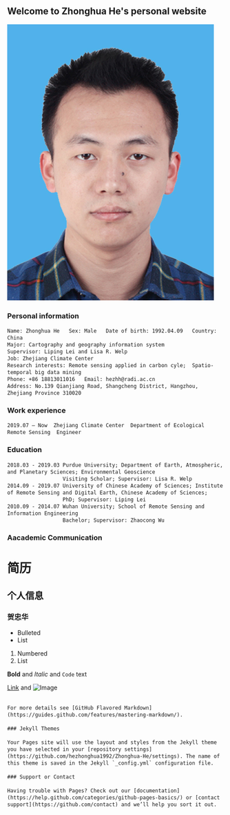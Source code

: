 ## Welcome to Zhonghua He's personal website
![image](./ZhonghuaHe.jpg)
### Personal information
    Name: Zhonghua He   Sex: Male   Date of birth: 1992.04.09   Country: China 
    Major: Cartography and geography information system
    Supervisor: Liping Lei and Lisa R. Welp
    Job: Zhejiang Climate Center
    Research interests: Remote sensing applied in carbon cyle;  Spatio-temporal big data mining
    Phone: +86 18813011016   Email: hezhh@radi.ac.cn
    Address: No.139 Qianjiang Road, Shangcheng District, Hangzhou, Zhejiang Province 310020
    
### Work experience
    2019.07 – Now  Zhejiang Climate Center  Department of Ecological Remote Sensing  Engineer 
### Education 
    2018.03 - 2019.03 Purdue University; Department of Earth, Atmospheric, and Planetary Sciences; Environmental Geoscience
                      Visiting Scholar; Supervisor: Lisa R. Welp
    2014.09 - 2019.07 University of Chinese Academy of Sciences; Institute of Remote Sensing and Digital Earth, Chinese Academy of Sciences; 
                      PhD; Supervisor: Liping Lei
    2010.09 - 2014.07 Wuhan University; School of Remote Sensing and Information Engineering
                      Bachelor; Supervisor: Zhaocong Wu
### Aacademic Communication

# 简历
## 个人信息
### 贺忠华

- Bulleted
- List

1. Numbered
2. List

**Bold** and _Italic_ and `Code` text

[Link](url) and ![Image](src)
```

For more details see [GitHub Flavored Markdown](https://guides.github.com/features/mastering-markdown/).

### Jekyll Themes

Your Pages site will use the layout and styles from the Jekyll theme you have selected in your [repository settings](https://github.com/hezhonghua1992/Zhonghua-He/settings). The name of this theme is saved in the Jekyll `_config.yml` configuration file.

### Support or Contact

Having trouble with Pages? Check out our [documentation](https://help.github.com/categories/github-pages-basics/) or [contact support](https://github.com/contact) and we’ll help you sort it out.
